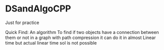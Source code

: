 # DSandAlgoCPP
Just for practice


Quick Find: An algorithm To find if two objects have a connection between them or not in a graph 
            with path compression it can do it in almost Linear time but actual linear time sol is not possible 
            
